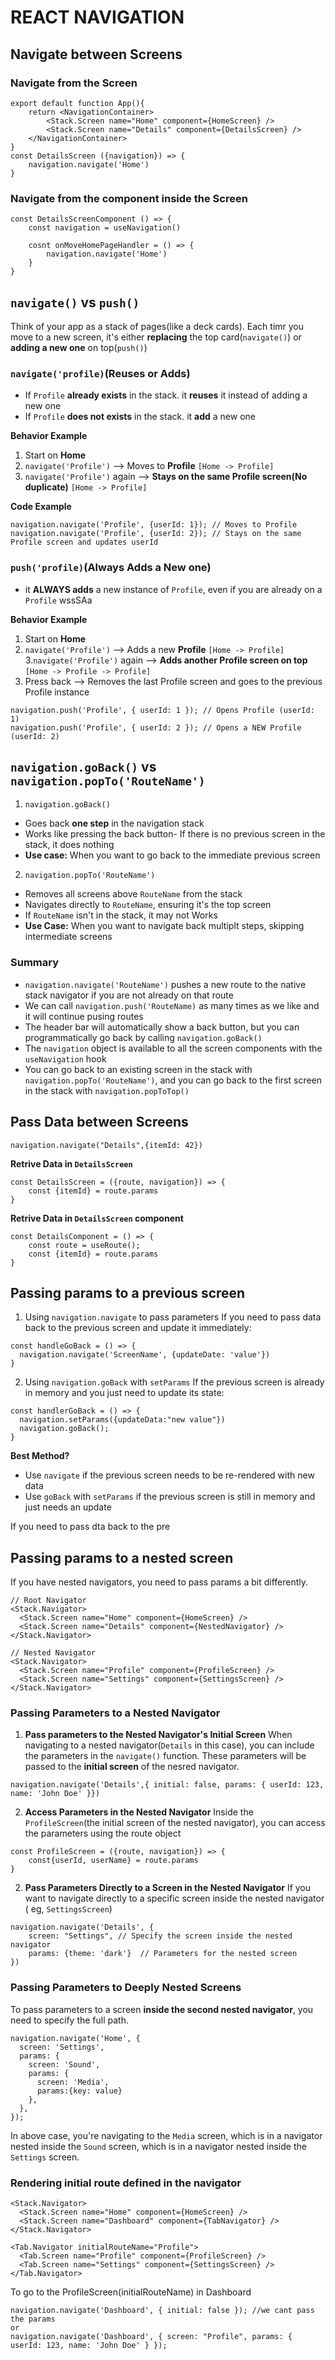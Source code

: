 # REACT NAVIGATION

## Navigate between Screens

### Navigate from the Screen
```
export default function App(){
    return <NavigationContainer>
        <Stack.Screen name="Home" component={HomeScreen} />
        <Stack.Screen name="Details" component={DetailsScreen} />
    </NavigationContainer>
}
const DetailsScreen ({navigation}) => {
    navigation.navigate('Home')
}
```
### Navigate from the component inside the Screen
```
const DetailsScreenComponent () => {
    const navigation = useNavigation()

    cosnt onMoveHomePageHandler = () => {
        navigation.navigate('Home')
    }
}
```

## ```navigate()``` vs ```push()```
Think of your app as a stack of pages(like a deck cards). Each timr you move to a new screen, it's either **replacing** the top card(`navigate()`) or **adding a new one** on top(`push()`)

### ```navigate('profile)```(Reuses or Adds)
- If `Profile` **already exists** in the stack. it **reuses** it instead of adding a new one
- If `Profile` **does not exists** in the stack. it **add** a new one

**Behavior Example**
1. Start on **Home**
2. ``navigate('Profile')`` --> Moves to **Profile** ```[Home -> Profile]```
3. ``navigate('Profile')`` again --> **Stays on the same Profile screen(No duplicate)**  ```[Home -> Profile]```

**Code Example**
```
navigation.navigate('Profile', {userId: 1}); // Moves to Profile
navigation.navigate('Profile', {userId: 2}); // Stays on the same Profile screen and updates userId
```

### ```push('profile)```(Always Adds a New one)
- it **ALWAYS adds** a new instance of ``Profile``, even if you are already on a ``Profile`` wssSAa

**Behavior Example**
1. Start on **Home**
2. ``navigate('Profile')`` --> Adds a new **Profile**  ```[Home -> Profile]```
3.``navigate('Profile')`` again --> **Adds another Profile screen on top** ```[Home -> Profile -> Profile]```
4. Press back --> Removes the last Profile screen and goes to the previous Profile instance
```
navigation.push('Profile', { userId: 1 }); // Opens Profile (userId: 1)
navigation.push('Profile', { userId: 2 }); // Opens a NEW Profile (userId: 2)
```


## ```navigation.goBack()``` vs ```navigation.popTo('RouteName')```
1. ```navigation.goBack()```
  - Goes back **one step** in the navigation stack
  - Works like pressing the back button- If there is no previous screen in the stack, it does nothing
  - **Use case:** When you want to go back to the immediate previous screen

2. ```navigation.popTo('RouteName')```
  - Removes all screens above ```RouteName``` from the stack
  - Navigates directly to ```RouteName```, ensuring it's the top screen
  - If ```RouteName``` isn't in the stack, it may not Works
  - **Use Case:** When you want to navigate back multiplt steps, skipping intermediate screens

### Summary
- `navigation.navigate('RouteName')` pushes a new route to the native stack navigator if you are not already on that route
- We can call `navigation.push('RouteName)` as many times as we like and it will continue pusing routes
- The header bar will automatically show a back button, but you can programmatically go back by calling `navigation.goBack()`
- The `navigation` object is available to all the screen components with the `useNavigation` hook
- You can go back to an existing screen in the stack with ``navigation.popTo('RouteName')``, and you can go back to the first screen in the stack with ``navigation.popToTop()``


## Pass Data between Screens

```
navigation.navigate("Details",{itemId: 42})
```
**Retrive Data in ``DetailsScreen``**
```
const DetailsScreen = ({route, navigation}) => {
    const {itemId} = route.params
}
```

**Retrive Data in ``DetailsScreen`` component**
```
const DetailsComponent = () => {
    const route = useRoute();
    const {itemId} = route.params
}
```

## Passing params to a previous screen
1. Using ```navigation.navigate``` to pass parameters
If you need to pass data back to the previous screen and update it immediately:
```
const handleGoBack = () => {
  navigation.navigate('ScreenName', {updateDate: 'value'})
}
```

2. Using ```navigation.goBack``` with ```setParams```
If the previous screen is already in memory and you just need to update its state:
```
const handlerGoBack = () => {
  navigation.setParams({updateData:"new value"})
  navigation.goBack();
}
```

**Best Method?**
- Use ``navigate`` if the previous screen needs to be re-rendered with new data
- Use ``goBack`` with ``setParams`` if the previous screen is still in memory and just needs an update

If you need to pass dta back to the pre
## Passing params to a nested screen
If you have nested navigators, you need to pass params a bit differently.

```
// Root Navigator
<Stack.Navigator>
  <Stack.Screen name="Home" component={HomeScreen} />
  <Stack.Screen name="Details" component={NestedNavigator} />
</Stack.Navigator>

// Nested Navigator
<Stack.Navigator>
  <Stack.Screen name="Profile" component={ProfileScreen} />
  <Stack.Screen name="Settings" component={SettingsScreen} />
</Stack.Navigator>

```

### Passing Parameters to a Nested Navigator

1. **Pass parameters to the Nested Navigator's Initial Screen**
When navigating to a nested navigator(``Details`` in this case), you can include the parameters in the ``navigate()`` function. These parameters will be passed to the **initial screen** of the nesred navigator.
```
navigation.navigate('Details',{ initial: false, params: { userId: 123, name: 'John Doe' }})
```

2. **Access Parameters in the Nested Navigator**
Inside the ``ProfileScreen``(the initial screen of the nested navigator), you can access the parameters using the route object
```
const ProfileScreen = ({route, navigation}) => {
    const{userId, userName} = route.params
}
```

2. **Pass Parameters Directly to a Screen in the Nested Navigator**
If you want to navigate directly to a specific screen inside the nested navigator ( eg, ``SettingsScreen``)
```
navigation.navigate('Details', {
    screen: "Settings", // Specify the screen inside the nested navigator
    params: {theme: 'dark'}  // Parameters for the nested screen
})
```
### Passing Parameters to Deeply Nested Screens
To pass parameters to a screen **inside the second nested navigator**, you need to specify the full path.
```
navigation.navigate('Home', {
  screen: 'Settings',
  params: {
    screen: 'Sound',
    params: {
      screen: 'Media',
      params:{key: value}
    },
  },
});
```
In above case, you're navigating to the ``Media`` screen, which is in a navigator nested inside the ``Sound`` screen, which is in a navigator nested inside the ``Settings`` screen.

### Rendering initial route defined in the navigator
```
<Stack.Navigator>
  <Stack.Screen name="Home" component={HomeScreen} />
  <Stack.Screen name="Dashboard" component={TabNavigator} />
</Stack.Navigator>

<Tab.Navigator initialRouteName="Profile">
  <Tab.Screen name="Profile" component={ProfileScreen} />
  <Tab.Screen name="Settings" component={SettingsScreen} />
</Tab.Navigator>
```
To go to the ProfileScreen(initialRouteName) in Dashboard
```
navigation.navigate('Dashboard', { initial: false }); //we cant pass the params
or
navigation.navigate('Dashboard', { screen: "Profile", params: { userId: 123, name: 'John Doe' } });
```
